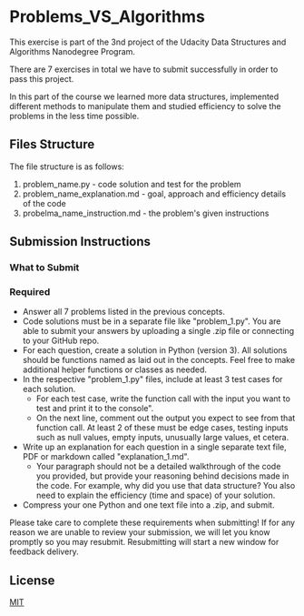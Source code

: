 # Problems_VS_Algorithms


This exercise is part of the 3nd project of the Udacity Data Structures and Algorithms Nanodegree Program.

There are 7 exercises in total we have to submit successfully in order to pass this project.

In this part of the course we learned more data structures, implemented different methods to manipulate them and
studied efficiency to solve the problems in the less time possible.


## Files Structure

The file structure is as follows:

1. problem_name.py - code solution and test for the problem
2. problem_name_explanation.md - goal, approach and efficiency details of the code
3. probelma_name_instruction.md - the problem's given instructions

## Submission Instructions

### What to Submit

### Required

* Answer all 7 problems listed in the previous concepts.
* Code solutions must be in a separate file like "problem_1.py". You are able to submit your answers by uploading a single .zip file or connecting to your GitHub repo.
* For each question, create a solution in Python (version 3). All solutions should be functions named as laid out in the concepts. Feel free to make additional helper functions or classes as needed.
* In the respective "problem_1.py" files, include at least 3 test cases for each solution.
  * For each test case, write the function call with the input you want to test and print it to the console".
  * On the next line, comment out the output you expect to see from that function call. At least 2 of these must be edge cases, testing inputs such as null values, empty inputs, unusually large values, et cetera.
* Write up an explanation for each question in a single separate text file, PDF or markdown called "explanation_1.md".
  * Your paragraph should not be a detailed walkthrough of the code you provided, but provide your reasoning behind decisions made in the code. For example, why did you use that data structure? You also need to explain the efficiency (time and space) of your solution.
* Compress your one Python and one text file into a .zip, and submit.


Please take care to complete these requirements when submitting! If for any reason we are unable to review your submission, we will let you know promptly so you may resubmit. Resubmitting will start a new window for feedback delivery.

## License
[MIT](https://choosealicense.com/licenses/mit/)
